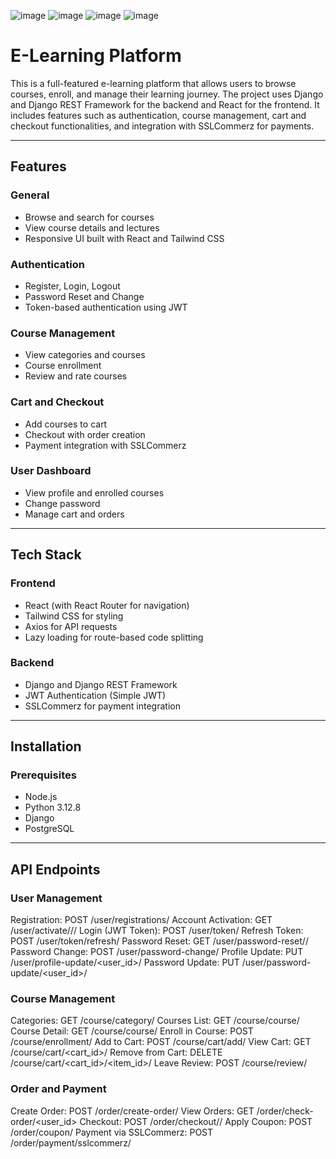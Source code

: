 ![image](https://github.com/user-attachments/assets/d9261e21-6673-4f45-bc65-b623aecf9123)
![image](https://github.com/user-attachments/assets/52a2fb58-9017-4c14-a4d9-54b148de6da5)
![image](https://github.com/user-attachments/assets/bd66b6a2-2885-4275-a5d3-3edeccdfa871)
![image](https://github.com/user-attachments/assets/ea39db8f-8566-4cc4-9f94-8bb0b7562a6f)


# E-Learning Platform

This is a full-featured e-learning platform that allows users to browse courses, enroll, and manage their learning journey. The project uses Django and Django REST Framework for the backend and React for the frontend. It includes features such as authentication, course management, cart and checkout functionalities, and integration with SSLCommerz for payments.

---

## Features

### General
- Browse and search for courses
- View course details and lectures
- Responsive UI built with React and Tailwind CSS

### Authentication
- Register, Login, Logout
- Password Reset and Change
- Token-based authentication using JWT

### Course Management
- View categories and courses
- Course enrollment
- Review and rate courses

### Cart and Checkout
- Add courses to cart
- Checkout with order creation
- Payment integration with SSLCommerz

### User Dashboard
- View profile and enrolled courses
- Change password
- Manage cart and orders

---

## Tech Stack

### Frontend
- React (with React Router for navigation)
- Tailwind CSS for styling
- Axios for API requests
- Lazy loading for route-based code splitting

### Backend
- Django and Django REST Framework
- JWT Authentication (Simple JWT)
- SSLCommerz for payment integration

---

## Installation

### Prerequisites
- Node.js
- Python 3.12.8
- Django
- PostgreSQL

---
## API Endpoints
### User Management
Registration: POST /user/registrations/
Account Activation: GET /user/activate/<uid64>/<token>/
Login (JWT Token): POST /user/token/
Refresh Token: POST /user/token/refresh/
Password Reset: GET /user/password-reset/<email>/
Password Change: POST /user/password-change/
Profile Update: PUT /user/profile-update/<user_id>/
Password Update: PUT /user/password-update/<user_id>/
### Course Management
Categories: GET /course/category/
Courses List: GET /course/course/
Course Detail: GET /course/course/<slug>
Enroll in Course: POST /course/enrollment/
Add to Cart: POST /course/cart/add/
View Cart: GET /course/cart/<cart_id>/
Remove from Cart: DELETE /course/cart/<cart_id>/<item_id>/
Leave Review: POST /course/review/
### Order and Payment
Create Order: POST /order/create-order/
View Orders: GET /order/check-order/<user_id>
Checkout: POST /order/checkout/<oid>/
Apply Coupon: POST /order/coupon/
Payment via SSLCommerz: POST /order/payment/sslcommerz/

